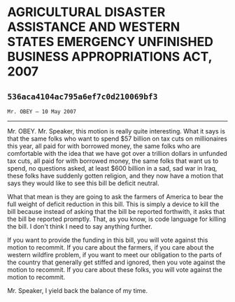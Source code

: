 # AGRICULTURAL DISASTER ASSISTANCE AND WESTERN STATES EMERGENCY  UNFINISHED BUSINESS APPROPRIATIONS ACT, 2007
## `536aca4104ac795a6ef7c0d210069bf3`
`Mr. OBEY — 10 May 2007`

---


Mr. OBEY. Mr. Speaker, this motion is really quite interesting. What 
it says is that the same folks who want to spend $57 billion on tax 
cuts on millionaires this year, all paid for with borrowed money, the 
same folks who are comfortable with the idea that we have got over a 
trillion dollars in unfunded tax cuts, all paid for with borrowed 
money, the same folks that want us to spend, no questions asked, at 
least $600 billion in a sad, sad war in Iraq, these folks have suddenly 
gotten religion, and they now have a motion that says they would like 
to see this bill be deficit neutral.

What that mean is they are going to ask the farmers of America to 
bear the full weight of deficit reduction in this bill. This is simply 
a device to kill the bill because instead of asking that the bill be 
reported forthwith, it asks that the bill be reported promptly. That, 
as you know, is code language for killing the bill. I don't think I 
need to say anything further.

If you want to provide the funding in this bill, you will vote 
against this motion to recommit. If you care about the farmers, if you 
care about the western wildfire problem, if you want to meet our 
obligation to the parts of the country that generally get stiffed and 
ignored, then you vote against the motion to recommit. If you care 
about these folks, you will vote against the motion to recommit.

Mr. Speaker, I yield back the balance of my time.